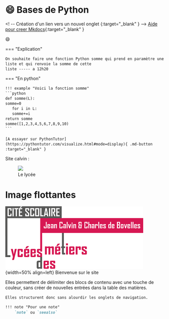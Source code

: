# :smile: Bases de Python

<! -- Création d'un lien vers un nouvel onglet {:target="_blank" }  -->
[Aide pour creer Mkdocs](https://ens-fr.gitlab.io/mkdocs/){:target="_blank" }

:smile:

=== "Explication"

    On souhaite faire une fonction Python somme qui prend en paramètre une liste et qui renvoie la somme de cette 
    liste ----- a 12h20



=== "En python"

    !!! example "Voici la fonction somme"
    ```python
    def somme(L):
	somme=0
	   for i in L:
	   somme+=i	
	return somme
    somme([1,2,3,4,5,6,7,8,9,10)
    ```

    [A essayer sur PythonTutor](https://pythontutor.com/visualize.html#mode=display){ .md-button :target="_blank" }

Site calvin :
<figure>
<img src="../img/Logo_Calvin1.png" width="300">
<figcaption> Le lycée</figcaption>

</figure>

# Image flottantes
![Logo_Calvin1](img/Logo_Calvin1.png){width=50% align=left}
Bienvenue sur le site






Elles permettent de délimiter des blocs de contenu
     avec une touche de couleur, sans créer de nouvelles
     entrées dans la table des matières.

    Elles structurent donc sans alourdir les onglets de navigation.

```markdown
!!! note "Pour une note"
    `note` ou `seealso`
```
